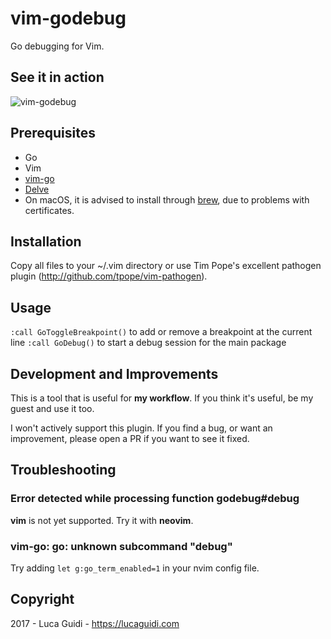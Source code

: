 # vim-godebug

Go debugging for Vim.

## See it in action

![vim-godebug](https://github.com/jodosha/vim-go-debug/raw/master/vim-godebug.gif)

## Prerequisites

  * Go
  * Vim
  * [vim-go](https://github.com/fatih/vim-go)
  * [Delve](https://github.com/derekparker/delve)
   * On macOS, it is advised to install through [brew](https://github.com/derekparker/delve/blob/master/Documentation/installation/osx/install.md#via-homebrew), due to problems with certificates.

## Installation

Copy all files to your ~/.vim directory or use Tim Pope's excellent pathogen plugin (http://github.com/tpope/vim-pathogen).

## Usage

`:call GoToggleBreakpoint()` to add or remove a breakpoint at the current line
`:call GoDebug()` to start a debug session for the main package

## Development and Improvements

This is a tool that is useful for **my workflow**.
If you think it's useful, be my guest and use it too.

I won't actively support this plugin. If you find a bug, or want an improvement, please open a PR if you want to see it fixed.

## Troubleshooting

### Error detected while processing function godebug#debug

**vim** is not yet supported. Try it with **neovim**.

### vim-go: go: unknown subcommand "debug"

Try adding `let g:go_term_enabled=1` in your nvim config file.

## Copyright

2017 - Luca Guidi - https://lucaguidi.com

